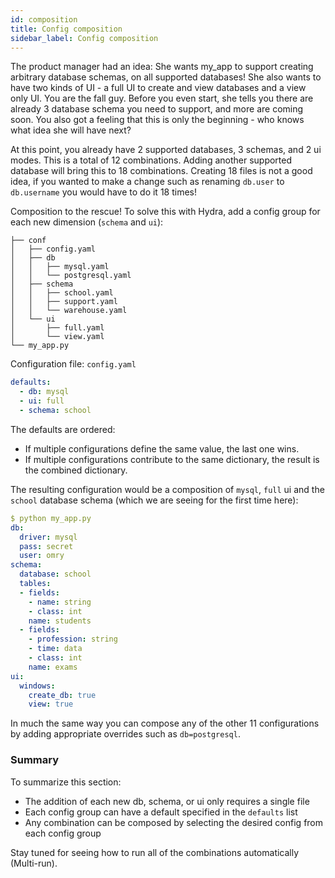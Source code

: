 ```yaml
---
id: composition
title: Config composition
sidebar_label: Config composition
---
```


The product manager had an idea:
She wants my_app to support creating arbitrary database schemas, on all supported databases!
She also wants to have two kinds of UI - a full UI to create and view databases and a view only UI.
You are the fall guy. Before you even start, she tells you there are already 3 database schema you need to support, and more are coming soon.
You also got a feeling that this is only the beginning - who knows what idea she will have next?

At this point, you already have 2 supported databases, 3 schemas, and 2 ui modes.
This is a total of 12 combinations.
Adding another supported database will bring this to 18 combinations.
Creating 18 files is not a good idea, if you wanted to make a change such as renaming `db.user` to `db.username` you would have to do it 18 times!

Composition to the rescue! To solve this with Hydra, add a config group for each new dimension (`schema` and `ui`):

```text
├── conf
│   ├── config.yaml
│   ├── db
│   │   ├── mysql.yaml
│   │   └── postgresql.yaml
│   ├── schema
│   │   ├── school.yaml
│   │   ├── support.yaml
│   │   └── warehouse.yaml
│   └── ui
│       ├── full.yaml
│       └── view.yaml
└── my_app.py
```

Configuration file: `config.yaml`
```yaml
defaults:
  - db: mysql
  - ui: full
  - schema: school
```
The defaults are ordered:
 * If multiple configurations define the same value, the last one wins. 
 * If multiple configurations contribute to the same dictionary, the result is the combined dictionary.

The resulting configuration would be a composition of `mysql`, `full` ui and the `school` database schema (which we are seeing for the first time here):
```yaml
$ python my_app.py
db:
  driver: mysql
  pass: secret
  user: omry
schema:
  database: school
  tables:
  - fields:
    - name: string
    - class: int
    name: students
  - fields:
    - profession: string
    - time: data
    - class: int
    name: exams
ui:
  windows:
    create_db: true
    view: true
```

In much the same way you can compose any of the other 11 configurations by adding appropriate overrides such as `db=postgresql`.

### Summary
To summarize this section:
 - The addition of each new db, schema, or ui only requires a single file
 - Each config group can have a default specified in the `defaults` list
 - Any combination can be composed by selecting the desired config from each config group

Stay tuned for seeing how to run all of the combinations automatically (Multi-run).
